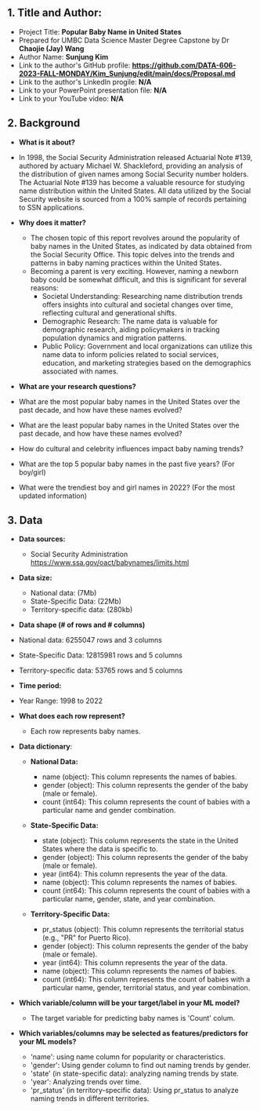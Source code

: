 ## 1. Title and Author: 

- Project Title: **Popular Baby Name in United States**
-	Prepared for UMBC Data Science Master Degree Capstone by Dr **Chaojie (Jay) Wang**
-	Author Name: **Sunjung Kim**
-	Link to the author's GitHub profile: **https://github.com/DATA-606-2023-FALL-MONDAY/Kim_Sunjung/edit/main/docs/Proposal.md**
-	Link to the author's LinkedIn progile: **N/A**
-	Link to your PowerPoint presentation file: **N/A**
- Link to your YouTube video: **N/A**
  
## 2. Background

-	**What is it about?**
  - In 1998, the Social Security Administration released Actuarial Note #139, authored by actuary Michael W. Shackleford, providing an analysis of the distribution of given names among Social Security number holders. The Actuarial Note #139 has become a valuable resource for studying name distribution within the United States. All data utilized by the Social Security website is sourced from a 100% sample of records pertaining to SSN applications.
 	
- **Why does it matter?**
  - The chosen topic of this report revolves around the popularity of baby names in the United States, as indicated by data obtained from the Social Security Office. This topic delves into the trends and patterns in baby naming practices within the United States.  
  - Becoming a parent is very exciting. However, naming a newborn baby could be somewhat difficult, and this is significant for several reasons: 
    - Societal Understanding: Researching name distribution trends offers insights into     cultural and societal changes over time, reflecting cultural and generational shifts. 
    - Demographic Research: The name data is valuable for demographic research, aiding policymakers in tracking population dynamics and migration patterns. 
    -  Public Policy: Government and local organizations can utilize this name data to inform policies related to social services, education, and marketing strategies based on the demographics associated with names.

-	**What are your research questions?**
  -	What are the most popular baby names in the United States over the past decade, and how have these names evolved?
  -	What are the least popular baby names in the United States over the past decade, and how have these names evolved?
  -	How do cultural and celebrity influences impact baby naming trends?
  - What are the top 5 popular baby names in the past five years? (For boy/girl)
  - What were the trendiest boy and girl names in 2022? (For the most updated information)

## 3. Data

- **Data sources:**
  - Social Security Administration https://www.ssa.gov/oact/babynames/limits.html
- **Data size:**
  - National data: (7Mb)
  - State-Specific Data: (22Mb)
  -	Territory-specific data: (280kb)
-	**Data shape (# of rows and # columns)**
  -	National data: 6255047 rows and 3 columns
  -	State-Specific Data: 12815981 rows and 5 columns
  -	Territory-specific data: 53765 rows and 5 columns
-	**Time period:**
  -	 Year Range: 1998 to 2022
- **What does each row represent?** 
  - Each row represents baby names.
  
- **Data dictionary**:
  - **National Data:**
    - name (object): This column represents the names of babies.
    - gender (object): This column represents the gender of the baby (male or female).
    - count (int64): This column represents the count of babies with a particular name and gender combination.

  -	**State-Specific Data:**
    -	state (object): This column represents the state in the United States where the data is specific to.
    -	gender (object): This column represents the gender of the baby (male or female).
    -	year (int64): This column represents the year of the data.
    -	name (object): This column represents the names of babies.
    -	count (int64): This column represents the count of babies with a particular name, gender, state, and year combination.

  - **Territory-Specific Data:**
    - pr_status (object): This column represents the territorial status (e.g., "PR" for Puerto Rico).
    -	gender (object): This column represents the gender of the baby (male or female).
    -	year (int64): This column represents the year of the data.
    -	name (object): This column represents the names of babies.
    -	count (int64): This column represents the count of babies with a particular name, gender, territorial status, and year combination.

- **Which variable/column will be your target/label in your ML model?**
  - The target variable for predicting baby names is 'Count' colum.

- **Which variables/columns may be selected as features/predictors for your ML models?**
  -	'name': using name column for popularity or characteristics.
  -	'gender': Using gender column to find out naming trends by gender.
  -	'state' (in state-specific data): analyzing naming trends by state.
  -	'year': Analyzing trends over time.
  -	'pr_status' (in territory-specific data): Using pr_status to analyze naming trends in different territories.

